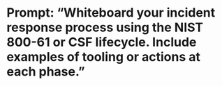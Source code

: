 # Prompt: “Whiteboard your incident response process using the NIST 800-61 or CSF lifecycle. Include examples of tooling or actions at each phase.”
